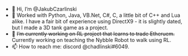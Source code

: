 - 👋 Hi, I’m @JakubCzarlinski
- 👀 Worked with Python, Java, VB.Net, C#, C, a little bit of C++ and Lua alike. I have a fair bit of experience using DirectX9 - it is slightly dated, but I made a 3D tank game as a project.
- 🌱 ~~I’m currently working on RL project that learns to trade Etheruem.~~ Currently working on teaching the Nybble Robot to walk using RL.
- 📫 How to reach me: discord @chadlinski#6049.

<!---
JakubCzarlinski/JakubCzarlinski is a ✨ special ✨ repository because its `README.md` (this file) appears on your GitHub profile.
You can click the Preview link to take a look at your changes.
--->
